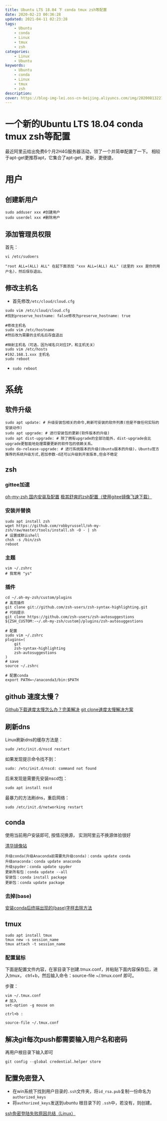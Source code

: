 ```yaml
---
title: Ubuntu LTS 18.04 下 conda tmux zsh等配置
date: 2020-02-23 00:36:28
updated: 2021-04-11 02:23:28
tags:
    - Ubuntu
    - conda
    - Linux
    - tmux
    - zsh
categories:
    - Linux
    - Ubuntu
keywords:
    - Ubuntu
    - conda
    - Linux
    - tmux
    - zsh
description:
cover: https://blog-img-lei.oss-cn-beijing.aliyuncs.com/img/20200813221115.png
---
```


# 一个新的Ubuntu LTS 18.04 conda tmux zsh等配置
最近阿里云给出免费6个月2H4G服务器活动，领了一个并简单配置了一下。
相较于apt-get更推荐apt，它集合了apt-get，更新，更便捷。
# 用户
## 创建新用户
```shell
sudo adduser xxx #创建用户
sudo userdel xxx #删除用户
```
## 添加管理员权限
首先：
```shell
vi /etc/sudoers
```
```shell
"root ALL=(ALL) ALL" 在起下面添加 "xxx ALL=(ALL) ALL" (这里的 xxx 是你的用户名)，然后保存退出。
```
## 修改主机名
+ 首先修改`/etc/cloud/cloud.cfg`
```shell
sudo vim /etc/cloud/cloud.cfg
#找到preserve_hostname: false修改为preserve_hostname: true
```
```shell
#修改主机名
sudo vim /etc/hostname
#然后改为需要的主机名后存盘退出

#映射主机名（可选，因为域名只对应IP，和主机无关）
sudo vim /etc/hosts
#192.168.1.xxx 主机名
sudo reboot
```
+ `sudo reboot`

# 系统
## 软件升级
```shell
sudo apt update: # 升级安装包相关的命令,刷新可安装的软件列表(但是不做任何实际的安装动作)
sudo apt upgrade: # 进行安装包的更新(软件版本的升级)
sudo apt dist-upgrade: # 除了拥有upgrade的全部功能外，dist-upgrade会比upgrade更智能地处理需要更新的软件包的依赖关系。
sudo do-release-upgrade: # 进行系统版本的升级(Ubuntu版本的升级)，Ubuntu官方推荐的系统升级方式,若加参数-d还可以升级到开发版本,但会不稳定
```

## zsh
### gittee加速
[oh-my-zsh 国内安装及配置](https://blog.csdn.net/qwe641259875/article/details/107201760/)
[极其舒爽的zsh配置（使用gitee镜像飞速下载）](https://blog.csdn.net/qq_41996454/article/details/102640653)
### 安装并替换
```shell
sudo apt install zsh
wget https://github.com/robbyrussell/oh-my-zsh/raw/master/tools/install.sh -O - | sh
# 设置成默认shell
chsh -s /bin/zsh
reboot
```
### 主题
```shell
vim ~/.zshrc
# 我常用 "ys"
```
### 插件
```shell
cd ~/.oh-my-zsh/custom/plugins
# 高亮插件
git clone git://github.com/zsh-users/zsh-syntax-highlighting.git
# 代码提示
git clone https://github.com/zsh-users/zsh-autosuggestions ${ZSH_CUSTOM:-~/.oh-my-zsh/custom}/plugins/zsh-autosuggestions

# 配置
sudo vim ~/.zshrc
plugins=(
    git
    zsh-syntax-highlighting
    zsh-autosuggestions
)
# save
source ~/.zshrc

# 配置conda
export PATH=~/anaconda3/bin:$PATH
```
## github 速度太慢？
[Github下载速度太慢怎么办？完美解决](https://yq.aliyun.com/articles/713169)
[git clone速度太慢解决方案](https://blog.csdn.net/hzwwpgmwy/article/details/79043251)

## 刷新dns
Linux刷新dns的缓存方法是：
```shell
sudo /etc/init.d/nscd restart
```
如果发现提示命令找不到：
```shell
sudo: /etc/init.d/nscd: command not found
```
后来发现是需要先安装nscd包：
```shell
sudo apt install nscd
```
最暴力的方法刷dns，重启网络：
```shell
sudo /etc/init.d/networking restart
```
## conda
使用当前用户安装即可, 按情况换源， 实测阿里云不换源体验很好


[清华镜像站](https://mirrors.tuna.tsinghua.edu.cn/help/anaconda/)

```shell
升级conda(升级Anaconda前需要先升级conda)：conda update conda 
升级anaconda：conda update anaconda 
升级spyder：conda update spyder
更新所有包：conda update --all
安装包：conda install package
更新包：conda update package
```
### 去掉(base)
[安装conda后终端出现的(base)字样去除方法](https://www.jianshu.com/p/6cdc9713c4ed)
## tmux
```shell
sudo apt install tmux
tmux new -s session_name
tmux attach -t session_name
```
### 配置鼠标
下面是配置文件内容，在家目录下创建.tmux.conf，并粘贴下面内容保存后，进入tmux， ctrl+b，然后输入命令：source-file ~/.tmux.conf 即可。

步骤：
```shell
vim ~/.tmux.conf
# 加入
set-option -g mouse on
```

`ctrl+b :`
```shell
source-file ~/.tmux.conf
```

## 解决git每次push都需要输入用户名和密码
再用户根目录下输入即可
```shell
git config --global credential.helper store
```

## 配置免密登入
+ 在win系统下找到用户目录的`.ssh`文件夹，将`id_rsa.pub`复制一份命名为`authorized_keys`
+ 将`authorized_keys`发送到ubuntu 根目录下的 `.ssh`中，若没有，则创建。

[ssh免密登陆失败原因总结（Linux）](https://blog.csdn.net/zhangmingcai/article/details/95734889)

